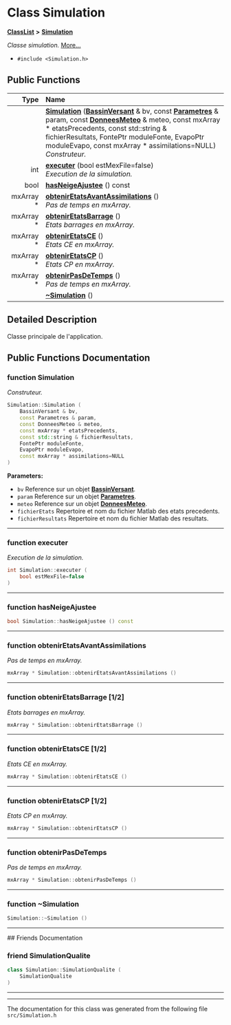 

# Class Simulation



[**ClassList**](annotated.md) **>** [**Simulation**](classSimulation.md)



_Classe simulation._ [More...](#detailed-description)

* `#include <Simulation.h>`





































## Public Functions

| Type | Name |
| ---: | :--- |
|   | [**Simulation**](#function-simulation) ([**BassinVersant**](classBassinVersant.md) & bv, const [**Parametres**](classParametres.md) & param, const [**DonneesMeteo**](classDonneesMeteo.md) & meteo, const mxArray \* etatsPrecedents, const std::string & fichierResultats, FontePtr moduleFonte, EvapoPtr moduleEvapo, const mxArray \* assimilations=NULL) <br>_Construteur._  |
|  int | [**executer**](#function-executer) (bool estMexFile=false) <br>_Execution de la simulation._  |
|  bool | [**hasNeigeAjustee**](#function-hasneigeajustee) () const<br> |
|  mxArray \* | [**obtenirEtatsAvantAssimilations**](#function-obteniretatsavantassimilations) () <br>_Pas de temps en mxArray._  |
|  mxArray \* | [**obtenirEtatsBarrage**](#function-obteniretatsbarrage-12) () <br>_Etats barrages en mxArray._  |
|  mxArray \* | [**obtenirEtatsCE**](#function-obteniretatsce-12) () <br>_Etats CE en mxArray._  |
|  mxArray \* | [**obtenirEtatsCP**](#function-obteniretatscp-12) () <br>_Etats CP en mxArray._  |
|  mxArray \* | [**obtenirPasDeTemps**](#function-obtenirpasdetemps) () <br>_Pas de temps en mxArray._  |
|   | [**~Simulation**](#function-simulation) () <br> |




























## Detailed Description


Classe principale de l'application. 


    
## Public Functions Documentation




### function Simulation 

_Construteur._ 
```C++
Simulation::Simulation (
    BassinVersant & bv,
    const Parametres & param,
    const DonneesMeteo & meteo,
    const mxArray * etatsPrecedents,
    const std::string & fichierResultats,
    FontePtr moduleFonte,
    EvapoPtr moduleEvapo,
    const mxArray * assimilations=NULL
) 
```





**Parameters:**


* `bv` Reference sur un objet [**BassinVersant**](classBassinVersant.md). 
* `param` Reference sur un objet [**Parametres**](classParametres.md). 
* `meteo` Reference sur un objet [**DonneesMeteo**](classDonneesMeteo.md). 
* `fichierEtats` Repertoire et nom du fichier Matlab des etats precedents. 
* `fichierResultats` Repertoire et nom du fichier Matlab des resultats. 




        

<hr>



### function executer 

_Execution de la simulation._ 
```C++
int Simulation::executer (
    bool estMexFile=false
) 
```




<hr>



### function hasNeigeAjustee 

```C++
bool Simulation::hasNeigeAjustee () const
```




<hr>



### function obtenirEtatsAvantAssimilations 

_Pas de temps en mxArray._ 
```C++
mxArray * Simulation::obtenirEtatsAvantAssimilations () 
```




<hr>



### function obtenirEtatsBarrage [1/2]

_Etats barrages en mxArray._ 
```C++
mxArray * Simulation::obtenirEtatsBarrage () 
```




<hr>



### function obtenirEtatsCE [1/2]

_Etats CE en mxArray._ 
```C++
mxArray * Simulation::obtenirEtatsCE () 
```




<hr>



### function obtenirEtatsCP [1/2]

_Etats CP en mxArray._ 
```C++
mxArray * Simulation::obtenirEtatsCP () 
```




<hr>



### function obtenirPasDeTemps 

_Pas de temps en mxArray._ 
```C++
mxArray * Simulation::obtenirPasDeTemps () 
```




<hr>



### function ~Simulation 

```C++
Simulation::~Simulation () 
```




<hr>## Friends Documentation





### friend SimulationQualite 

```C++
class Simulation::SimulationQualite (
    SimulationQualite
) 
```




<hr>

------------------------------
The documentation for this class was generated from the following file `src/Simulation.h`

